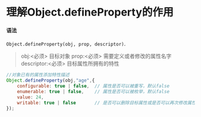 # 理解Object.defineProperty的作用

#### 语法

`Object.defineProperty(obj, prop, descriptor)`.

> obj:<必须> 目标对象
> prop:<必须> 需要定义或者修改的属性名字
> descriptor:<必须> 目标属性所拥有的特性

```js
//对象已有的属性添加特性描述
Object.defineProperty(obj,"age",{
    configurable: true | false,  // 属性是否可以被重写，默认false
    enumerable: true | false,    // 属性是否可以被枚举，默认false
    value: 24,
    writable: true | false       // 是否可以删除目标属性或是否可以再次修改属性的特性，默认false
});
```








